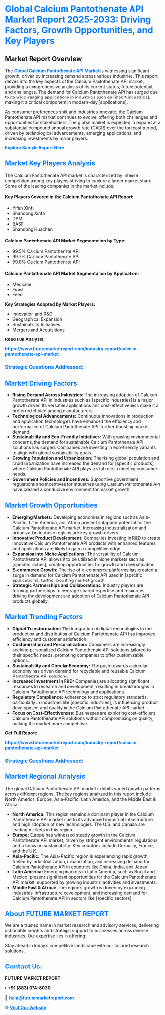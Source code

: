 <h1 style="color: #007BFF;">Global Calcium Pantothenate API Market Report 2025-2033: Driving Factors, Growth Opportunities, and Key Players</h1>

<section id="overview">
<h2>Market Report Overview</h2>
<p>The <a href="https://www.futuremarketreport.com/industry-report/calcium-pantothenate-api-market" style="color: #007BFF; text-decoration: none;"><strong>Global Calcium Pantothenate API Market</strong></a> is witnessing significant growth, driven by increasing demand across various industries. This report delves into the key aspects of the Calcium Pantothenate API market, providing a comprehensive analysis of its current status, future potential, and challenges. The demand for Calcium Pantothenate API has surged due to its wide-ranging applications in industries such as [insert industries], making it a critical component in modern-day [applications].</p>
<p>As consumer preferences shift and industries innovate, the Calcium Pantothenate API market continues to evolve, offering both challenges and opportunities for stakeholders. The global market is expected to expand at a substantial compound annual growth rate (CAGR) over the forecast period, driven by technological advancements, emerging applications, and increasing investments by major players.</p>
</section>

<section id="overview">
<p><a href="https://www.futuremarketreport.com/request-sample/reportId=85381" style="color: #007BFF; text-decoration: none;"><strong>Explore Sample Report Here</strong></a></p>
</section>

<section id="key-players">
<h2 style="color: #007BFF;">Market Key Players Analysis</h2>
<p>The Calcium Pantothenate API market is characterized by intense competition among key players striving to capture a larger market share. Some of the leading companies in the market include:</p>
<h4>Key Players Covered in the Calcium Pantothenate API Report:</h4>
<ul><li>Yifan Xinfu</li><li>Shandong Xinfa</li><li>DSM</li><li>BASF</li><li>Shandong Huachen</li></ul>
<h4>Calcium Pantothenate API Market Segmentation by Type:</h4>
<ul><li>99.5% Calcium Pantothenate API</li><li>99.7% Calcium Pantothenate API</li><li>99.8% Calcium Pantothenate API</li></ul>

<h4>Calcium Pantothenate API Market Segmentation by Application:</h4>
<ul><li>Medicine</li><li>Food</li><li>Feed</li></ul>
<p><strong>Key Strategies Adopted by Market Players:</strong></p>
<ul>
<li>Innovation and R&D</li>
<li>Geographical Expansion</li>
<li>Sustainability Initiatives</li>
<li>Mergers and Acquisitions</li>
</ul>
</section>

<section>
<p><strong>Read Full Analysis: </strong></p><a href="https://www.futuremarketreport.com/industry-report/calcium-pantothenate-api-market" style="color: #007BFF; text-decoration: none;"><strong>https://www.futuremarketreport.com/industry-report/calcium-pantothenate-api-market</strong></a>
<h3 style="color: #007BFF;">Strategic Questions Addressed:</h3>
</section>

<section id="driving-factors">
<h2 style="color: #007BFF;">Market Driving Factors</h2>
<ul>
<li><strong>Rising Demand Across Industries:</strong> The increasing adoption of Calcium Pantothenate API in industries such as [specific industries] is a major growth driver. Its versatile applications and cost-effectiveness make it a preferred choice among manufacturers.</li>
<li><strong>Technological Advancements:</strong> Continuous innovations in production and application technologies have enhanced the efficiency and performance of Calcium Pantothenate API, further boosting market demand.</li>
<li><strong>Sustainability and Eco-Friendly Initiatives:</strong> With growing environmental concerns, the demand for sustainable Calcium Pantothenate API solutions has surged. Companies are investing in eco-friendly variants to align with global sustainability goals.</li>
<li><strong>Growing Population and Urbanization:</strong> The rising global population and rapid urbanization have increased the demand for [specific products], where Calcium Pantothenate API plays a vital role in meeting consumer needs.</li>
<li><strong>Government Policies and Incentives:</strong> Supportive government regulations and incentives for industries using Calcium Pantothenate API have created a conducive environment for market growth.</li>
</ul>
</section>

<section id="growth-opportunities">
<h2 style="color: #007BFF;">Market Growth Opportunities</h2>
<ul>
<li><strong>Emerging Markets:</strong> Developing economies in regions such as Asia-Pacific, Latin America, and Africa present untapped potential for the Calcium Pantothenate API market. Increasing industrialization and urbanization in these regions are key growth drivers.</li>
<li><strong>Innovative Product Development:</strong> Companies investing in R&D to create innovative Calcium Pantothenate API products with enhanced features and applications are likely to gain a competitive edge.</li>
<li><strong>Expansion into Niche Applications:</strong> The versatility of Calcium Pantothenate API allows it to be utilized in niche markets such as [specific niches], creating opportunities for growth and diversification.</li>
<li><strong>E-commerce Growth:</strong> The rise of e-commerce platforms has created a surge in demand for Calcium Pantothenate API used in [specific applications], further boosting market growth.</li>
<li><strong>Strategic Partnerships and Collaborations:</strong> Industry players are forming partnerships to leverage shared expertise and resources, driving the development and adoption of Calcium Pantothenate API products globally.</li>
</ul>
</section>

<section id="trending-factors">
<h2 style="color: #007BFF;">Market Trending Factors</h2>
<ul>
<li><strong>Digital Transformation:</strong> The integration of digital technologies in the production and distribution of Calcium Pantothenate API has improved efficiency and customer satisfaction.</li>
<li><strong>Customization and Personalization:</strong> Consumers are increasingly seeking personalized Calcium Pantothenate API solutions tailored to their specific needs, prompting companies to offer customizable options.</li>
<li><strong>Sustainability and Circular Economy:</strong> The push towards a circular economy has driven demand for recyclable and reusable Calcium Pantothenate API solutions.</li>
<li><strong>Increased Investment in R&D:</strong> Companies are allocating significant resources to research and development, resulting in breakthroughs in Calcium Pantothenate API technology and applications.</li>
<li><strong>Regulatory Compliance:</strong> Adherence to strict regulatory standards, particularly in industries like [specific industries], is influencing product development and quality in the Calcium Pantothenate API market.</li>
<li><strong>Focus on Cost-Effectiveness:</strong> Businesses are exploring cost-efficient Calcium Pantothenate API solutions without compromising on quality, making the market more competitive.</li>
</ul>
</section>

<section>
<p><strong>Get Full Report: </strong></p><a href="https://www.futuremarketreport.com/industry-report/calcium-pantothenate-api-market" style="color: #007BFF; text-decoration: none;"><strong>https://www.futuremarketreport.com/industry-report/calcium-pantothenate-api-market</strong></a>
<h3 style="color: #007BFF;">Strategic Questions Addressed:</h3>
</section>


<section id="regional-analysis">
<h2 style="color: #007BFF;">Market Regional Analysis</h2>
<p>The global Calcium Pantothenate API market exhibits varied growth patterns across different regions. The key regions analyzed in this report include North America, Europe, Asia-Pacific, Latin America, and the Middle East & Africa:</p>
<ul>
<li><strong>North America:</strong> This region remains a dominant player in the Calcium Pantothenate API market due to its advanced industrial infrastructure and high adoption of new technologies. The U.S. and Canada are leading markets in this region.</li>
<li><strong>Europe:</strong> Europe has witnessed steady growth in the Calcium Pantothenate API market, driven by stringent environmental regulations and a focus on sustainability. Key countries include Germany, France, and the U.K.</li>
<li><strong>Asia-Pacific:</strong> The Asia-Pacific region is experiencing rapid growth, fueled by industrialization, urbanization, and increasing demand for Calcium Pantothenate API in countries like China, India, and Japan.</li>
<li><strong>Latin America:</strong> Emerging markets in Latin America, such as Brazil and Mexico, present significant opportunities for the Calcium Pantothenate API market, supported by growing industrial activities and investments.</li>
<li><strong>Middle East & Africa:</strong> The region’s growth is driven by expanding industries, infrastructure development, and increasing demand for Calcium Pantothenate API in sectors like [specific sectors].</li>
</ul>
</section>

<footer>
<h2 style="color: #007BFF;">About FUTURE MARKET REPORT</h2>
<p>We are a trusted name in market research and advisory services, delivering actionable insights and strategic support to businesses across diverse industries. Our expertise lies in offering:</p>

<p>Stay ahead in today’s competitive landscape with our tailored research solutions.</p>

<h2 style="color: #007BFF;">Contact Us:</h2>
<p><strong>FUTURE MARKET REPORT</strong></p>
<p>📞 <strong>+91 (883) 074-8030</strong></p>
<p>📧 <strong><a href="mailto:help@futuremarketreport.com" style="color: #007BFF;">help@futuremarketreport.com</a></strong></p>
<p>🌐 <strong><a href="https://www.futuremarketreport.com/" style="color: #007BFF;">Visit Our Website</a></strong></p>
</footer>